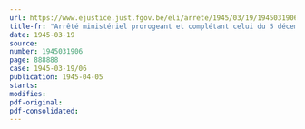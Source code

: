```yaml
---
url: https://www.ejustice.just.fgov.be/eli/arrete/1945/03/19/1945031906/justel
title-fr: "Arrêté ministériel prorogeant et complétant celui du 5 décembre 1944, portant relèvement provisoire des taux maxima fixés pour le transport de marchandises par véhicules automobiles"
date: 1945-03-19
source:
number: 1945031906
page: 888888
case: 1945-03-19/06
publication: 1945-04-05
starts:
modifies:
pdf-original:
pdf-consolidated:
---
```


